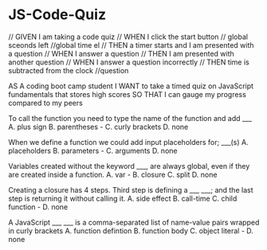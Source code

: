 # JS-Code-Quiz
// GIVEN I am taking a code quiz
// WHEN I click the start button
// global sceonds left
//global time el
// THEN a timer starts and I am presented with a question
// WHEN I answer a question
// THEN I am presented with another question
// WHEN I answer a question incorrectly
// THEN time is subtracted from the clock
//question




AS A coding boot camp student
I WANT to take a timed quiz on JavaScript fundamentals that stores high scores
SO THAT I can gauge my progress compared to my peers






To call the function you need to type the name of the function and add ___
A. plus sign
B. parentheses -
C. curly brackets
D. none

When we define a function we could add input placeholders for; ___(s)
A. placeholders
B. parameters -
C. arguments
D. none

Variables created without the keyword ___, are always global, even if they are created inside a function.
A. var -
B. closure
C. split
D. none

Creating a closure has 4 steps. Third step is defining a ___ ___; and the last step is returning it without calling it.
A. side effect
B. call-time
C. child function -
D. none

A JavaScript ___ ___ is a comma-separated list of name-value pairs wrapped in curly brackets
A. function defintion
B. function body
C. object literal -
D. none

